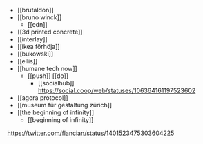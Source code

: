 - [[brutaldon]]
- [[bruno winck]]
	- [[edn]]
- [[3d printed concrete]]
- [[interlay]]
- [[ikea förhöja]]
- [[bukowski]]
- [[ellis]]
- [[humane tech now]]
	- [[push]] [[do]]
		- [[socialhub]] https://social.coop/web/statuses/106364161197523602
- [[agora protocol]]
- [[museum für gestaltung zürich]]
- [[the beginning of infinity]]
	- [[beginning of infinity]]

https://twitter.com/flancian/status/1401523475303604225